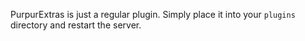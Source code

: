 PurpurExtras is just a regular plugin. Simply place it into your `plugins` directory and restart the server.

